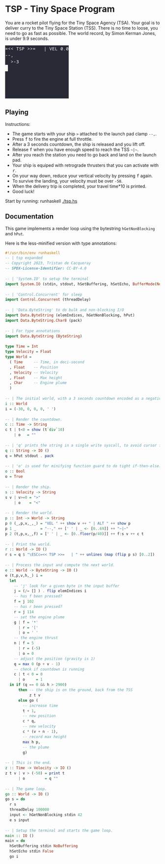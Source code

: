 # TSP - Tiny Space Program

You are a rocket pilot flying for the Tiny Space Agency (TSA).
Your goal is to deliver curry to the Tiny Space Station (TSS).
There is no time to loose, you need to go as fast as possible.
The world record, by Simon Kerman Jones, is under 9.9 seconds.

![Playing the game](tsp.gif)


## Playing

Instructions:

- The game starts with your ship `>` attached to the launch pad clamp `--,`.
- Press <kbd>f</kbd> to fire the engine at full throttle.
- After a 3 seconds countdown, the ship is released and you lift off.
- Release <kbd>f</kbd> when you have enough speed to reach the TSS `~|~`.
- After you reach the station you need to go back and land on the launch pad.
- Your ship is equiped with retrograde thrusters that you can activate with <kbd>r</kbd>.
- On your way down, reduce your vertical velocity by pressing <kbd>f</kbd> again.
- To survive the landing, your velocity must be over `-50`.
- When the delivery trip is completed, your travel time*10 is printed.
- Good luck!

Start by running: runhaskell [./tsp.hs](tsp.hs)


## Documentation

This game implements a render loop using the bytestring `hGetNonBlocking` and `hPut`.

Here is the less-minified version with type annotations:

```haskell
#!/usr/bin/env runhaskell
-- | tsp expanded
-- Copyright 2023, Tristan de Cacqueray
-- SPDX-License-Identifier: CC-BY-4.0

-- | 'System.IO' to setup the terminal
import System.IO (stdin, stdout, hSetBuffering, hSetEcho, BufferMode(NoBuffering))

-- | 'Control.Concurrent' for sleep
import Control.Concurrent (threadDelay)

-- | 'Data.ByteString' to do bulk and non-blocking I/O
import Data.ByteString (elemIndices, hGetNonBlocking, hPut)
import Data.ByteString.Char8 (pack)

-- | For type annotations
import Data.ByteString (ByteString)

type Time = Int
type Velocity = Float
type World =
  ( Time     -- Time, in deci-second
  , Float    -- Position
  , Velocity -- Velocity
  , Float    -- Max height
  , Char     -- Engine plume
  )

-- | The initial world, with a 3 seconds countdown encoded as a negative value.
i :: World
i = (-30, 0, 0, 0, ' ')

-- | Render the countdown.
c :: Time -> String
c t | t<0 = show (t`div`10)
    | o   = ""

-- | 'q' prints the string in a single write syscall, to avoid cursor flickering.
q :: String -> IO ()
q = hPut stdout . pack

-- | 'o' is used for minifying function guard to do tight if-then-else.
o :: Bool
o = True

-- | Render the ship.
s :: Velocity -> String
s v | v>=0 = ">"
    | o    = "<"

-- | Render the world.
p :: Int -> World -> String
p 0 (_,p,v,_,_) = "VEL " ++ show v ++ " | ALT " ++ show p
p 1 _           = "--," ++ [' ' | _ <- [0..69]] ++ "~|~"
p 2 (t,p,v,_,f) = [' ' | _ <- [0..floor(p/40)]] ++ f:s v ++ c t

-- | Print the world.
r :: World -> IO ()
r s = q $ "\ESCc=<< TSP >>=   | " ++ unlines (map (flip p s) [0..2])

-- | Process the input and compute the next world.
e :: World -> ByteString -> IO ()
e (t,p,v,h,_) i =
  let
    -- 'j' look for a given byte in the input buffer
    j = (/= [] ) . flip elemIndices i
    -- has f been pressed?
    f = j 102
    -- has r been pressed?
    r = j 114
    -- set the engine plume
    g | f = '*'
      | r = '['
      | o = ' '
    -- the engine thrust
    n | f = 5
      | r = (-5)
      | o = 0
    -- adjust the position (gravity is 1)
    q = max 0 (p + v - 1)
    -- check if countdown is running
    c | t < 0 = 0
      | o     = 1
  in if (q == 0 && h > 2900)
      then -- the ship is on the ground, back from the TSS
           z t v
      else go (
        -- increase time
        t + 1,
        -- new position
        c * q,
        -- new velocity
        c * (v + n - 1),
        -- record max height
        max h p,
        -- the plume
        g)

-- | This is the end.
z :: Time -> Velocity -> IO ()
z t v | v > (-50) = print t
      | o         = q ""

-- | The game loop.
go :: World -> IO ()
go s = do
  r s
  threadDelay 100000
  input <- hGetNonBlocking stdin 42
  e s input

-- | Setup the terminal and starts the game loop.
main :: IO ()
main = do
  hSetBuffering stdin NoBuffering
  hSetEcho stdin False
  go i
```

